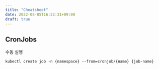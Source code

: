 ```yaml
---
title: "Cheatsheet"
date: 2022-08-05T16:22:31+09:00
draft: true
---
```


## CronJobs

수동 실행

```
kubectl create job -n {namespace} --from=cronjob/{name} {job-name}
```

